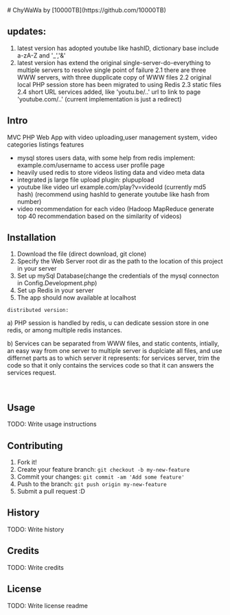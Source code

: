<snippet>
  <content>
# ChyWaWa
by [10000TB](https://github.com/10000TB)

## updates: 
1. latest version has adopted youtube like hashID, dictionary base include a-zA-Z and '_','&' 
2. latest version has extend the original single-server-do-everything to multiple servers to resolve single point of failure
    2.1 there are three WWW servers, with three dupplicate copy of WWW files
    2.2 original local PHP session store has been migrated to using Redis 
    2.3 static files
    2.4 short URL services added, like 'youtu.be/..' url to link to page 'youtube.com/..' (current implementation is just a redirect)
    
## Intro
MVC PHP Web App with video uploading,user management system, video categories listings features <br>
- mysql stores users data, with some help from redis implement:  example.com/username to access user profile page<br>
- heavily used redis to store videos listing data and video meta data<br>
- integrated js large file upload plugin: plupupload
- youtube like video url  example.com/play?v=videoId (currently md5 hash) (recommend using hashId to generate youtube like hash from number)
- video recommendation for each video (Hadoop MapReduce generate top 40 recommendation based on the similarity of videos)




   
## Installation
1. Download the file (direct download, git clone)
2. Specify the Web Server root dir as the path to the location of this project in your server
3. Set up mySql Database(change the credentials of the mysql connecton in Config.Development.php)
4. Set up Redis in your server
5. The app should now available at localhost

  `distributed version:` 
  
  a) PHP session is handled by redis, u can dedicate session store in one redis, or among multiple redis instances.
  
  b) Services can be separated from WWW files, and static contents, intially, an easy way from one server to multiple server is duplciate all files, and use differnet parts as to which server it represents: for services server, trim the code so that it only contains the services code so that it can answers the services request.
  
  
        


## Usage
TODO: Write usage instructions
## Contributing
1. Fork it!
2. Create your feature branch: `git checkout -b my-new-feature`
3. Commit your changes: `git commit -am 'Add some feature'`
4. Push to the branch: `git push origin my-new-feature`
5. Submit a pull request :D
## History
TODO: Write history
## Credits
TODO: Write credits
## License
TODO: Write license
</content>
  <tabTrigger>readme</tabTrigger>
</snippet>
